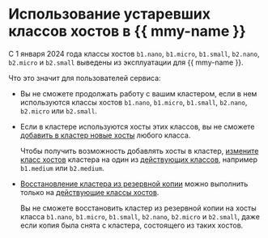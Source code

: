 # Использование устаревших классов хостов в {{ mmy-name }}

С 1 января 2024 года классы хостов `b1.nano`, `b1.micro`, `b1.small`, `b2.nano`, `b2.micro` и `b2.small` выведены из эксплуатации для {{ mmy-name }}.

Что это значит для пользователей сервиса:

- Вы не сможете продолжать работу с вашим кластером, если в нем используются классы хостов `b1.nano`, `b1.micro`, `b1.small`, `b2.nano`, `b2.micro` или `b2.small`.

- Если в кластере используются хосты этих классов, вы не сможете [добавить в кластер новые хосты](../operations/hosts.md) любого класса.

  Чтобы получить возможность добавлять хосты в кластер, [измените класс хостов](../operations/update.md#change-resource-preset) кластера на один из [действующих классов](instance-types.md), например `b1.medium` или `b2.medium`.

- [Восстановление кластера из резервной копии](../operations/cluster-backups.md) можно выполнить только на [действующие классы хостов](instance-types.md).

  Вы не сможете восстановить кластер из резервной копии на хосты класса `b1.nano`, `b1.micro`, `b1.small`, `b2.nano`, `b2.micro` и `b2.small`, даже если копия была снята с кластера, состоящего из таких хостов.

